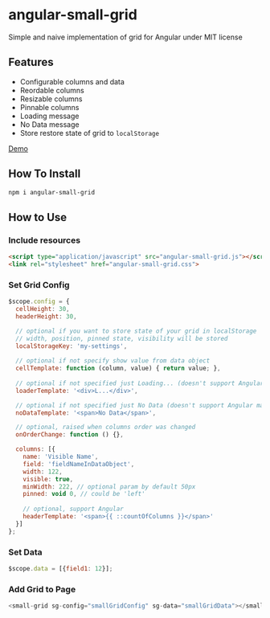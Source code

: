 # angular-small-grid

Simple and naive implementation of grid for Angular under MIT license

## Features

* Configurable columns and data
* Reordable columns
* Resizable columns
* Pinnable columns
* Loading message
* No Data message
* Store restore state of grid to ```localStorage```

[Demo](http://terma.github.io/angular-small-grid/demo.html)

## How To Install

```bash
npm i angular-small-grid
```


## How to Use 

### Include resources

```html
<script type="application/javascript" src="angular-small-grid.js"></script>
<link rel="stylesheet" href="angular-small-grid.css">
```

### Set Grid Config

```js
$scope.config = {
  cellHeight: 30,
  headerHeight: 30,

  // optional if you want to store state of your grid in localStorage
  // width, position, pinned state, visibility will be stored
  localStorageKey: 'my-settings',
  
  // optional if not specify show value from data object
  cellTemplate: function (column, value) { return value; }, 
  
  // optional if not specified just Loading... (doesn't support Angular markup)
  loaderTemplate: '<div>L...</div>',

  // optional if not specified just No Data (doesn't support Angular markup)
  noDataTemplate: '<span>No Data</span>',

  // optional, raised when columns order was changed
  onOrderChange: function () {},

  columns: [{
    name: 'Visible Name',
    field: 'fieldNameInDataObject',
    width: 122,
    visible: true,
    minWidth: 222, // optional param by default 50px
    pinned: void 0, // could be 'left'
    
    // optional, support Angular
    headerTemplate: '<span>{{ ::countOfColumns }}</span>'
  }]
};
```

### Set Data

```js
$scope.data = [{field1: 12}];
```

### Add Grid to Page

```js
<small-grid sg-config="smallGridConfig" sg-data="smallGridData"></small-grid>
```
